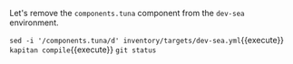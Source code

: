 Let's remove the `components.tuna` component from the `dev-sea` environment.

`sed -i '/components.tuna/d' inventory/targets/dev-sea.yml`{{execute}}
`kapitan compile`{{execute}}
`git status`
